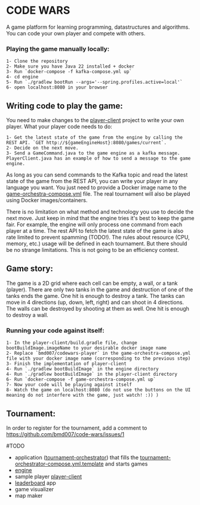 # CODE WARS
A game platform for learning programming, datastructures and algorithms.
You can code your own player and compete with others.

### Playing the game manually locally:
    1- Clone the repository
    2- Make sure you have Java 22 installed + docker
    3- Run `docker-compose -f kafka-compose.yml up`
    4- cd engine
    5- Run `./gradlew bootRun --args='--spring.profiles.active=local'`
    6- open localhost:8080 in your browser

## Writing code to play the game:
You need to make changes to the [player-client](player-client) project to write your own player.
What your player code needs to do:

    1- Get the latest state of the game from the engine by calling the REST API. `GET http://${gameEngineHost}:8080/games/current`.
    2- Decide on the next move.
    3- Send a GameCommand.java to the game engine as a kafka message. PlayerClient.java has an example of how to send a message to the game engine. 

As long as you can send commands to the Kafka topic and read the latest state of the game from the REST API, you can write your player in any language you want.
You just need to provide a Docker image name to the [game-orchestra-compose.yml](game-orchestra-compose.yml) file.
The real tournament will also be played using Docker images/containers.

There is no limitation on what method and technology you use to decide the next move. Just keep in mind that the engine tries it's best to keep the game fair.
For example, the engine will only process one command from each player at a time.
The rest API to fetch the latest state of the game is also rate limited to prevent spamming (TODO!).
The rules about resource (CPU, memory, etc.) usage will be defined in each tournament. But there should be no strange limitations. 
This is not going to be an efficiency contest.

## Game story:
The game is a 2D grid where each cell can be empty, a wall, or a tank (player).
There are only two tanks in the game and destruction of one of the tanks ends the game.
One hit is enough to destroy a tank.
The tanks can move in 4 directions (up, down, left, right) and can shoot in 4 directions.
The walls can be destroyed by shooting at them as well. 
One hit is enough to destroy a wall.

### Running your code against itself:
    1- In the player-client/build.gradle file, change bootBuildImage.imageName to your desirable docker image name
    2- Replace `bmd007/codewars-player` in the game-orchestra-compose.yml file with your docker image name (corresponding to the previous step)
    3- Finish the implementation of player-client
    4- Run `./gradlew bootBuildImage` in the engine directory
    4- Run `./gradlew bootBuildImage` in the player-client directory
    6- Run `docker-compose -f game-orchestra-compose.yml up`
    7- Now your code will be playing against itself
    8- Watch the game on localhost:8080 (do not use the buttons on the UI meaning do not interfere with the game, just watch! :)) )

## Tournament:
In order to register for the tournament, add a comment to https://github.com/bmd007/code-wars/issues/1

#TODO
 - application ([tournament-orchestrator](tournament-orchestrator)) that fills the [tournament-orchestrator-compose.yml.template](tournament-orchestrator%2Fsrc%2Fmain%2Fresources%2Ftournament-orchestrator-compose.yml.template) and starts games
 - [engine](engine)
 - sample player [player-client](player-client)
 - [leaderboard](leaderboard) app
 - game visualizer
 - map maker
